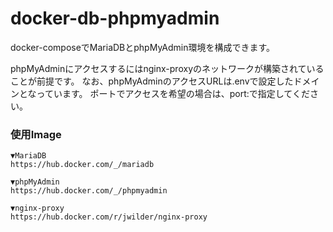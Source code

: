 # docker-db-phpmyadmin
docker-composeでMariaDBとphpMyAdmin環境を構成できます。

phpMyAdminにアクセスするにはnginx-proxyのネットワークが構築されていることが前提です。
なお、phpMyAdminのアクセスURLは.envで設定したドメインとなっています。
ポートでアクセスを希望の場合は、port:で指定してください。

### 使用Image
```
▼MariaDB
https://hub.docker.com/_/mariadb

▼phpMyAdmin
https://hub.docker.com/_/phpmyadmin

▼nginx-proxy
https://hub.docker.com/r/jwilder/nginx-proxy
```
